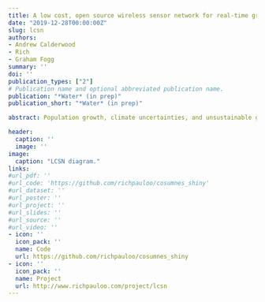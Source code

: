 ```yaml
---
title: A low cost, open source wireless sensor network for real-time groundwater monitoring
date: "2019-12-28T00:00:00Z"
slug: lcsn
authors:
- Andrew Calderwood
- Rich
- Graham Fogg
summary: ''
doi: ''
publication_types: ["2"]
# Publication name and optional abbreviated publication name.
publication: "*Water* (in prep)"
publication_short: "*Water* (in prep)"

abstract: Population growth, climate uncertainties, and unsustainable groundwater pumping challenge aquifer sustainability worldwide. Existing methods to measure and monitor groundwater levels may be cost-prohibitive, or lack the spatial or temporal resolution to sufficiently meet key water modeling, management, and policy objectives. In this study, we demonstrate a fully-automated, open source, low cost wireless sensors network (LCSN) for real-time groundwater data streaming in the South American Subbasin Groundwater Observatory (GWO), located in California, USA. We demonstrate the steps taken to create the GWO, including field, hardware, software, and data pipeline components. The code to acquire and clean data, and render the dashboard are provided online, thus providing a model for automated, low-cost, and real-time groundwater level monitoring.

header:
  caption: ''
  image: ''
image:
  caption: "LCSN diagram."
links:
#url_pdf: ''
#url_code: 'https://github.com/richpauloo/cosumnes_shiny'
#url_dataset: ''
#url_poster: ''
#url_project: ''
#url_slides: ''
#url_source: ''
#url_video: ''
- icon: ''
  icon_pack: ''
  name: Code
  url: https://github.com/richpauloo/cosumnes_shiny
- icon: ''
  icon_pack: ''
  name: Project
  url: http://www.richpauloo.com/project/lcsn
---
```





